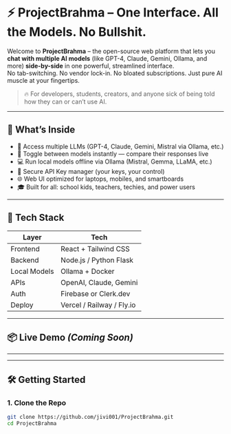 # ⚡️ ProjectBrahma – One Interface. All the Models. No Bullshit.

Welcome to **ProjectBrahma** – the open-source web platform that lets you **chat with multiple AI models** (like GPT-4, Claude, Gemini, Ollama, and more) **side-by-side** in one powerful, streamlined interface.  
No tab-switching. No vendor lock-in. No bloated subscriptions. Just pure AI muscle at your fingertips.

> 🔥 For developers, students, creators, and anyone sick of being told how they can or can’t use AI.

---

## 🚀 What’s Inside

- 🧠 Access multiple LLMs (GPT-4, Claude, Gemini, Mistral via Ollama, etc.)
- 🔄 Toggle between models instantly — compare their responses live
- 💻 Run local models offline via Ollama (Mistral, Gemma, LLaMA, etc.)
- 🔐 Secure API Key manager (your keys, your control)
- 🌐 Web UI optimized for laptops, mobiles, and smartboards
- 🎓 Built for all: school kids, teachers, techies, and power users

---

## 🧱 Tech Stack

| Layer        | Tech                    |
|-------------|-------------------------|
| Frontend     | React + Tailwind CSS   |
| Backend      | Node.js / Python Flask |
| Local Models | Ollama + Docker        |
| APIs         | OpenAI, Claude, Gemini |
| Auth         | Firebase or Clerk.dev  |
| Deploy       | Vercel / Railway / Fly.io |

---

## 📦 Live Demo *(Coming Soon)*  
****

---

## 🛠️ Getting Started

### 1. Clone the Repo
```bash
git clone https://github.com/jivi001/ProjectBrahma.git
cd ProjectBrahma
